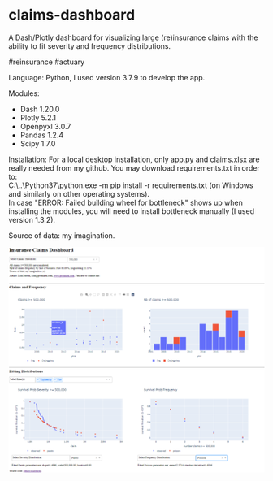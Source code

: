 # claims-dashboard
A Dash/Plotly dashboard for visualizing large (re)insurance claims with the ability to fit severity and frequency distributions.

#reinsurance #actuary

Language: Python, I used version 3.7.9 to develop the app.

Modules:
<ul>
  <li>Dash 1.20.0</li>
  <li>Plotly 5.2.1</li>
  <li>Openpyxl 3.0.7</li>
  <li>Pandas 1.2.4</li>
  <li>Scipy 1.7.0</li>
 </ul>

Installation:
For a local desktop installation, only app.py and claims.xlsx are really needed from my github.
You may download requirements.txt in order to:
<br>C:\\..\Python37\python.exe -m pip install -r requirements.txt (on Windows and similarly on other operating systems).
<br>In case "ERROR: Failed building wheel for bottleneck" shows up when installing the modules, you will need to install bottleneck manually (I used version 1.3.2).

Source of data: my imagination.

<img src='https://raw.githubusercontent.com/elsaburren/claims-dashboard/main/images/claims_dashboard.png' alt='claims dashboard preview'>

